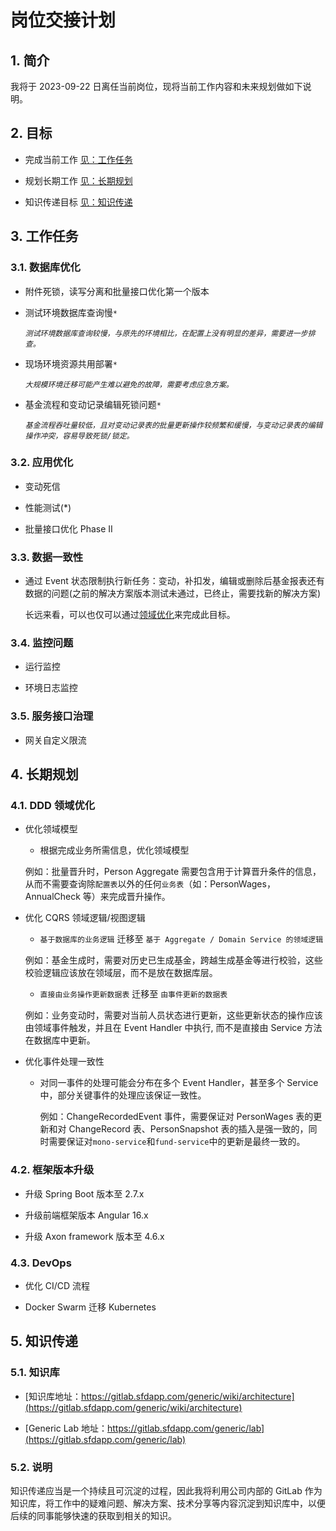 # 岗位交接计划

## 1. 简介

我将于 2023-09-22 日离任当前岗位，现将当前工作内容和未来规划做如下说明。

## 2. 目标

- 完成当前工作 [见：工作任务](#3-工作任务)

- 规划长期工作 [见：长期规划](#4-长期规划)

- 知识传递目标 [见：知识传递](#5-知识传递)

## 3. 工作任务

### 3.1. 数据库优化

- 附件死锁，读写分离和批量接口优化第一个版本

- 测试环境数据库查询慢`*`

  _`测试环境数据库查询较慢，与原先的环境相比，在配置上没有明显的差异，需要进一步排查。`_

- 现场环境资源共用部署`*`

  _`大规模环境迁移可能产生难以避免的故障，需要考虑应急方案。`_

- 基金流程和变动记录编辑死锁问题`*`

  _`基金流程吞吐量较低，且对变动记录表的批量更新操作较频繁和缓慢，与变动记录表的编辑操作冲突，容易导致死锁/锁定。`_

### 3.2. 应用优化

- 变动死信

- 性能测试(\*)

- 批量接口优化 Phase II

### 3.3. 数据一致性

- 通过 Event 状态限制执行新任务：变动，补扣发，编辑或删除后基金报表还有数据的问题(之前的解决方案版本测试未通过，已终止，需要找新的解决方案)

  长远来看，可以也仅可以通过[领域优化](#41-ddd-领域优化)来完成此目标。

### 3.4. 监控问题

- 运行监控

- 环境日志监控

### 3.5. 服务接口治理

- 网关自定义限流

## 4. 长期规划

### 4.1. DDD 领域优化

- 优化领域模型

  - 根据完成业务所需信息，优化领域模型

  例如：批量晋升时，Person Aggregate 需要包含用于计算晋升条件的信息，从而不需要查询除`配置表`以外的任何`业务表`（如：PersonWages，AnnualCheck 等）来完成晋升操作。

- 优化 CQRS 领域逻辑/视图逻辑

  - `基于数据库的业务逻辑` 迁移至 `基于 Aggregate / Domain Service 的领域逻辑`

  例如：基金生成时，需要对历史已生成基金，跨越生成基金等进行校验，这些校验逻辑应该放在领域层，而不是放在数据库层。

  - `直接由业务操作更新数据表` 迁移至 `由事件更新的数据表`

  例如：业务变动时，需要对当前人员状态进行更新，这些更新状态的操作应该由领域事件触发，并且在 Event Handler 中执行, 而不是直接由 Service 方法在数据库中更新。

- 优化事件处理一致性

  - 对同一事件的处理可能会分布在多个 Event Handler，甚至多个 Service 中，部分关键事件的处理应该保证一致性。

    例如：ChangeRecordedEvent 事件，需要保证对 PersonWages 表的更新和对 ChangeRecord 表、PersonSnapshot 表的插入是强一致的，同时需要保证对`mono-service`和`fund-service`中的更新是最终一致的。

### 4.2. 框架版本升级

- 升级 Spring Boot 版本至 2.7.x

- 升级前端框架版本 Angular 16.x

- 升级 Axon framework 版本至 4.6.x

### 4.3. DevOps

- 优化 CI/CD 流程

- Docker Swarm 迁移 Kubernetes

## 5. 知识传递

### 5.1. 知识库

- [知识库地址：https://gitlab.sfdapp.com/generic/wiki/architecture](https://gitlab.sfdapp.com/generic/wiki/architecture)

- [Generic Lab 地址：https://gitlab.sfdapp.com/generic/lab](https://gitlab.sfdapp.com/generic/lab)

### 5.2. 说明

知识传递应当是一个持续且可沉淀的过程，因此我将利用公司内部的 GitLab 作为知识库，将工作中的疑难问题、解决方案、技术分享等内容沉淀到知识库中，以便后续的同事能够快速的获取到相关的知识。
